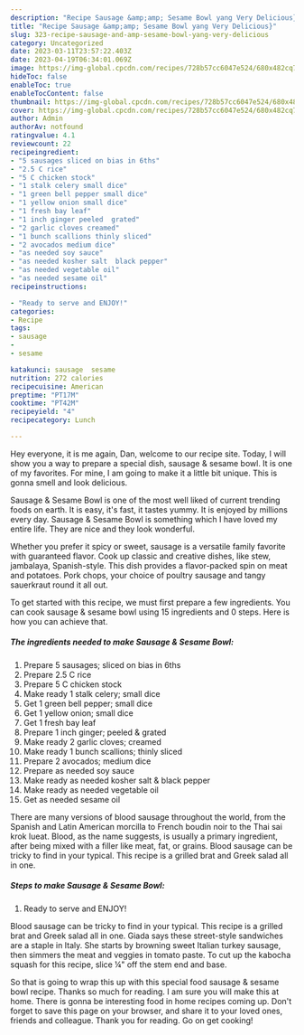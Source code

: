 ```yaml
---
description: "Recipe Sausage &amp;amp; Sesame Bowl yang Very Delicious}"
title: "Recipe Sausage &amp;amp; Sesame Bowl yang Very Delicious}"
slug: 323-recipe-sausage-and-amp-sesame-bowl-yang-very-delicious
category: Uncategorized
date: 2023-03-11T23:57:22.403Z
date: 2023-04-19T06:34:01.069Z
image: https://img-global.cpcdn.com/recipes/728b57cc6047e524/680x482cq70/sausage-sesame-bowl-recipe-main-photo.jpg
hideToc: false
enableToc: true
enableTocContent: false
thumbnail: https://img-global.cpcdn.com/recipes/728b57cc6047e524/680x482cq70/sausage-sesame-bowl-recipe-main-photo.jpg
cover: https://img-global.cpcdn.com/recipes/728b57cc6047e524/680x482cq70/sausage-sesame-bowl-recipe-main-photo.jpg
author: Admin
authorAv: notfound
ratingvalue: 4.1
reviewcount: 22
recipeingredient:
- "5 sausages sliced on bias in 6ths"
- "2.5 C rice"
- "5 C chicken stock"
- "1 stalk celery small dice"
- "1 green bell pepper small dice"
- "1 yellow onion small dice"
- "1 fresh bay leaf"
- "1 inch ginger peeled  grated"
- "2 garlic cloves creamed"
- "1 bunch scallions thinly sliced"
- "2 avocados medium dice"
- "as needed soy sauce"
- "as needed kosher salt  black pepper"
- "as needed vegetable oil"
- "as needed sesame oil"
recipeinstructions:

- "Ready to serve and ENJOY!"
categories:
- Recipe
tags:
- sausage
- 
- sesame

katakunci: sausage  sesame 
nutrition: 272 calories
recipecuisine: American
preptime: "PT17M"
cooktime: "PT42M"
recipeyield: "4"
recipecategory: Lunch

---
```



Hey everyone, it is me again, Dan, welcome to our recipe site. Today, I will show you a way to prepare a special dish, sausage &amp; sesame bowl. It is one of my favorites. For mine, I am going to make it a little bit unique. This is gonna smell and look delicious.

Sausage &amp; Sesame Bowl is one of the most well liked of current trending foods on earth. It is easy, it's fast, it tastes yummy. It is enjoyed by millions every day. Sausage &amp; Sesame Bowl is something which I have loved my entire life. They are nice and they look wonderful.

Whether you prefer it spicy or sweet, sausage is a versatile family favorite with guaranteed flavor. Cook up classic and creative dishes, like stew, jambalaya, Spanish-style. This dish provides a flavor-packed spin on meat and potatoes. Pork chops, your choice of poultry sausage and tangy sauerkraut round it all out.


To get started with this recipe, we must first prepare a few ingredients. You can cook sausage &amp; sesame bowl using 15 ingredients and 0 steps. Here is how you can achieve that.

<!--inarticleads1-->

##### The ingredients needed to make Sausage &amp; Sesame Bowl:

1. Prepare 5 sausages; sliced on bias in 6ths
1. Prepare 2.5 C rice
1. Prepare 5 C chicken stock
1. Make ready 1 stalk celery; small dice
1. Get 1 green bell pepper; small dice
1. Get 1 yellow onion; small dice
1. Get 1 fresh bay leaf
1. Prepare 1 inch ginger; peeled &amp; grated
1. Make ready 2 garlic cloves; creamed
1. Make ready 1 bunch scallions; thinly sliced
1. Prepare 2 avocados; medium dice
1. Prepare as needed soy sauce
1. Make ready as needed kosher salt &amp; black pepper
1. Make ready as needed vegetable oil
1. Get as needed sesame oil


There are many versions of blood sausage throughout the world, from the Spanish and Latin American morcilla to French boudin noir to the Thai sai krok lueat. Blood, as the name suggests, is usually a primary ingredient, after being mixed with a filler like meat, fat, or grains. Blood sausage can be tricky to find in your typical. This recipe is a grilled brat and Greek salad all in one. 

<!--inarticleads2-->

##### Steps to make Sausage &amp; Sesame Bowl:


1. Ready to serve and ENJOY!

Blood sausage can be tricky to find in your typical. This recipe is a grilled brat and Greek salad all in one. Giada says these street-style sandwiches are a staple in Italy. She starts by browning sweet Italian turkey sausage, then simmers the meat and veggies in tomato paste. To cut up the kabocha squash for this recipe, slice ¼&#34; off the stem end and base. 

So that is going to wrap this up with this special food sausage &amp; sesame bowl recipe. Thanks so much for reading. I am sure you will make this at home. There is gonna be interesting food in home recipes coming up. Don't forget to save this page on your browser, and share it to your loved ones, friends and colleague. Thank you for reading. Go on get cooking!
